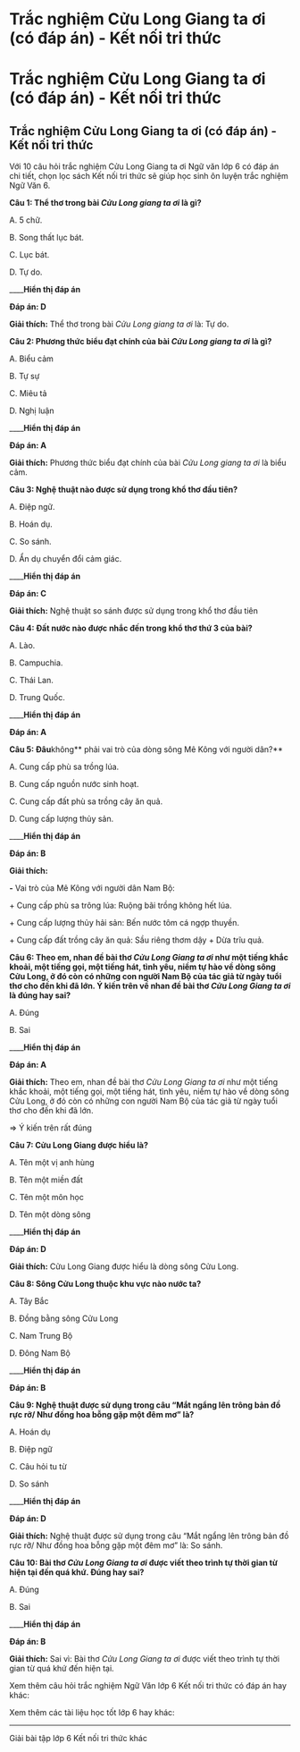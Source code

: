 # Trắc nghiệm Cửu Long Giang ta ơi (có đáp án) - Kết nối tri thức

# Trắc nghiệm Cửu Long Giang ta ơi (có đáp án) - Kết nối tri thức

## Trắc nghiệm Cửu Long Giang ta ơi (có đáp án) - Kết nối tri thức

Với 10 câu hỏi trắc nghiệm Cửu Long Giang ta ơi Ngữ văn lớp 6 có đáp án chi tiết, chọn lọc sách Kết nối tri thức sẽ giúp học sinh ôn luyện trắc nghiệm Ngữ Văn 6.

**Câu 1: Thể thơ trong bài _Cửu Long giang ta ơi_ là gì?**

A. 5 chữ.

B. Song thất lục bát.

C. Lục bát.

D. Tự do.

____**Hiển thị đáp án**

**Đáp án: D**

**Giải thích:** Thể thơ trong bài _Cửu Long giang ta ơi_ là: Tự do.

**Câu 2: Phương thức biểu đạt chính của bài _Cửu Long giang ta ơi_ là gì?**

A. Biểu cảm

B. Tự sự

C. Miêu tả

D. Nghị luận

____**Hiển thị đáp án**

**Đáp án: A**

**Giải thích:** Phương thức biểu đạt chính của bài _Cửu Long giang ta ơi_ là biểu cảm.

**Câu 3: Nghệ thuật nào được sử dụng trong khổ thơ đầu tiên?**

A. Điệp ngữ.

B. Hoán dụ.

C. So sánh.

D. Ẩn dụ chuyển đổi cảm giác.

____**Hiển thị đáp án**

**Đáp án: C**

**Giải thích:** Nghệ thuật so sánh được sử dụng trong khổ thơ đầu tiên

**Câu 4: Đất nước nào được nhắc đến trong khổ thơ thứ 3 của bài?**

A. Lào.

B. Campuchia.

C. Thái Lan.

D. Trung Quốc.

____**Hiển thị đáp án**

**Đáp án: A**

**Câu 5: Đâu**không** phải vai trò của dòng sông Mê Kông với người dân?**

A. Cung cấp phù sa trồng lúa.

B. Cung cấp nguồn nước sinh hoạt.

C. Cung cấp đất phù sa trồng cây ăn quả.

D. Cung cấp lượng thủy sản.

____**Hiển thị đáp án**

**Đáp án: B**

**Giải thích:**

**-** Vai trò của Mê Kông với người dân Nam Bộ:

\+ Cung cấp phù sa trông lúa: Ruộng bãi trồng không hết lúa.

\+ Cung cấp lượng thủy hải sản: Bến nước tôm cá ngợp thuyền.

\+ Cung cấp đất trồng cây ăn quả: Sầu riêng thơm dậy + Dừa trĩu quả.

**Câu 6: Theo em, nhan đề bài thơ _Cửu Long Giang ta ơi_ như một tiếng khắc khoải, một tiếng gọi, một tiếng hát, tình yêu, niềm tự hào về dòng sông Cửu Long, ở đó còn có những con người Nam Bộ của tác giả từ ngày tuổi thơ cho đến khi đã lớn. Ý kiến trên về nhan đề bài thơ _Cửu Long Giang ta ơi_ là đúng hay sai?**

A. Đúng

B. Sai

____**Hiển thị đáp án**

**Đáp án: A**

**Giải thích:** Theo em, nhan đề bài thơ _Cửu Long Giang ta ơi_ như một tiếng khắc khoải, một tiếng gọi, một tiếng hát, tình yêu, niềm tự hào về dòng sông Cửu Long, ở đó còn có những con người Nam Bộ của tác giả từ ngày tuổi thơ cho đến khi đã lớn. 

=> Ý kiến trên rất đúng

**Câu 7: Cửu Long Giang được hiểu là?**

A. Tên một vị anh hùng

B. Tên một miền đất

C. Tên một môn học

D. Tên một dòng sông

____**Hiển thị đáp án**

**Đáp án: D**

**Giải thích:** Cửu Long Giang được hiểu là dòng sông Cửu Long.

**Câu 8: Sông Cửu Long thuộc khu vực nào nước ta?**

A. Tây Bắc

B. Đồng bằng sông Cửu Long

C. Nam Trung Bộ

D. Đông Nam Bộ

____**Hiển thị đáp án**

**Đáp án: B**

**Câu 9: Nghệ thuật được sử dụng trong câu “Mắt ngẩng lên trông bản đồ rực rỡ/ Như đồng hoa bỗng gặp một đêm mơ” là?**

A. Hoán dụ

B. Điệp ngữ

C. Câu hỏi tu từ

D. So sánh

____**Hiển thị đáp án**

**Đáp án: D**

**Giải thích:** Nghệ thuật được sử dụng trong câu “Mắt ngẩng lên trông bản đồ rực rỡ/ Như đồng hoa bỗng gặp một đêm mơ” là: So sánh.

**Câu 10: Bài thơ _Cửu Long Giang ta ơi_ được viết theo trình tự thời gian từ hiện tại đến quá khứ. Đúng hay sai?**

A. Đúng

B. Sai

____**Hiển thị đáp án**

**Đáp án: B**

**Giải thích:** Sai vì: Bài thơ _Cửu Long Giang ta ơi_ được viết theo trình tự thời gian từ quá khứ đến hiện tại.

Xem thêm câu hỏi trắc nghiệm Ngữ Văn lớp 6 Kết nối tri thức có đáp án hay khác:

Xem thêm các tài liệu học tốt lớp 6 hay khác:

* * *

Giải bài tập lớp 6 Kết nối tri thức khác
